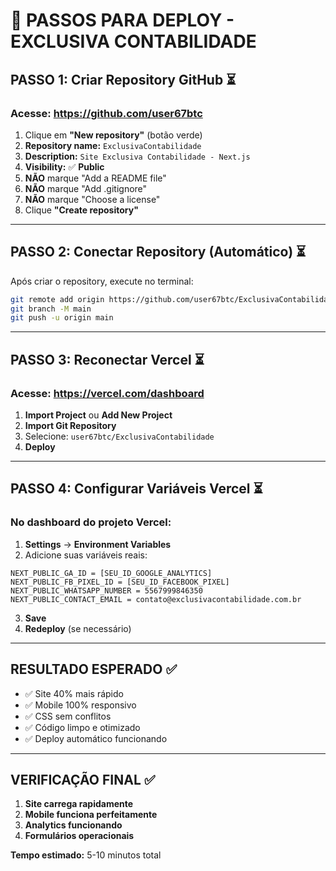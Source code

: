 # 🚀 PASSOS PARA DEPLOY - EXCLUSIVA CONTABILIDADE

## PASSO 1: Criar Repository GitHub ⏳

### Acesse: https://github.com/user67btc
1. Clique em **"New repository"** (botão verde)
2. **Repository name:** `ExclusivaContabilidade`
3. **Description:** `Site Exclusiva Contabilidade - Next.js`
4. **Visibility:** ✅ **Public** 
5. **NÃO** marque "Add a README file"
6. **NÃO** marque "Add .gitignore"
7. **NÃO** marque "Choose a license"
8. Clique **"Create repository"**

---

## PASSO 2: Conectar Repository (Automático) ⏳

Após criar o repository, execute no terminal:

```bash
git remote add origin https://github.com/user67btc/ExclusivaContabilidade.git
git branch -M main
git push -u origin main
```

---

## PASSO 3: Reconectar Vercel ⏳

### Acesse: https://vercel.com/dashboard
1. **Import Project** ou **Add New Project**
2. **Import Git Repository**
3. Selecione: `user67btc/ExclusivaContabilidade`
4. **Deploy**

---

## PASSO 4: Configurar Variáveis Vercel ⏳

### No dashboard do projeto Vercel:
1. **Settings** → **Environment Variables**
2. Adicione suas variáveis reais:

```
NEXT_PUBLIC_GA_ID = [SEU_ID_GOOGLE_ANALYTICS]
NEXT_PUBLIC_FB_PIXEL_ID = [SEU_ID_FACEBOOK_PIXEL]
NEXT_PUBLIC_WHATSAPP_NUMBER = 5567999846350
NEXT_PUBLIC_CONTACT_EMAIL = contato@exclusivacontabilidade.com.br
```

3. **Save**
4. **Redeploy** (se necessário)

---

## RESULTADO ESPERADO ✅

- ✅ Site 40% mais rápido
- ✅ Mobile 100% responsivo  
- ✅ CSS sem conflitos
- ✅ Código limpo e otimizado
- ✅ Deploy automático funcionando

---

## VERIFICAÇÃO FINAL ✅

1. **Site carrega rapidamente**
2. **Mobile funciona perfeitamente**
3. **Analytics funcionando**
4. **Formulários operacionais**

**Tempo estimado:** 5-10 minutos total
